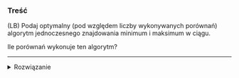 ### Treść
(LB)
Podaj optymalny (pod względem liczby wykonywanych porównań) algorytm jednoczesnego znajdowania minimum i maksimum w ciągu. 

Ile porównań wykonuje ten algorytm?


------
<details><summary>Rozwiązanie</summary>
<p>
    

![image](https://user-images.githubusercontent.com/11476062/62971032-1c4c6180-be11-11e9-8e36-eb14e8fdd969.png)

